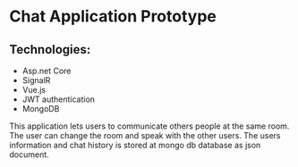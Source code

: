 # Chat Application Prototype

## Technologies:
* Asp.net Core
* SignalR
*  Vue.js
*  JWT authentication
*  MongoDB

This application lets users to communicate others people at the same room. The user can change the room and speak with the other users. The users information and chat history is stored at mongo db database as json document.
